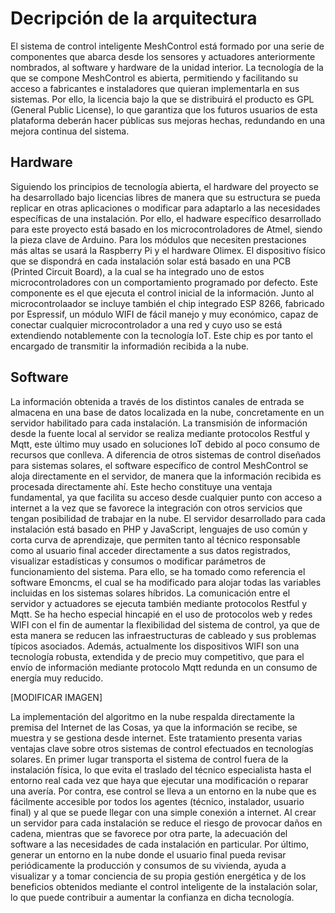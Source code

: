 # Decripción de la arquitectura

El sistema de control inteligente MeshControl está formado por una serie de componentes que abarca desde los sensores y actuadores anteriormente nombrados, al software y hardware de la unidad interior. La tecnología de la que se compone MeshControl es abierta, permitiendo y facilitando su acceso a fabricantes e instaladores que quieran implementarla en sus sistemas. Por ello, la licencia bajo la que se distribuirá el producto es GPL (General Public License), lo que garantiza que los futuros usuarios de esta plataforma deberán hacer públicas sus mejoras hechas, redundando en una mejora continua del sistema. 

## Hardware

Siguiendo los principios de tecnología abierta, el hardware del proyecto se ha desarrollado bajo licencias libres de manera que su estructura se pueda replicar en otras aplicaciones o modificar para adaptarlo a las necesidades específicas de una instalación. Por ello, el hadware específico desarrollado para este proyecto está basado en los microcontroladores de Atmel, siendo la pieza clave de Arduino. Para los módulos que necesiten prestaciones más altas se usará la Raspberry Pi y el hardware Olimex. 
El dispositivo físico que se dispondrá en cada instalación solar está basado en una PCB (Printed Circuit Board), a la cual se ha integrado uno de estos microcontroladores con un comportamiento programado por defecto. Este componente es el que ejecuta el control inicial de la información. Junto al microcontrolaador se incluye también el chip integrado ESP 8266, fabricado por Espressif, un módulo WIFI de fácil manejo y muy económico, capaz de conectar cualquier microcontrolador a una red y cuyo uso se está extendiendo notablemente con la tecnología IoT. Este chip es por tanto el encargado de transmitir la informadión recibida a la nube.

## Software

La información obtenida a través de los distintos canales de entrada se almacena en una base de datos localizada en la nube, concretamente en un servidor habilitado para cada instalación. La transmisión de información desde la fuente local al servidor se realiza mediante protocolos Restful y Mqtt, este último muy usado en soluciones IoT debido al poco consumo de recursos que conlleva. A diferencia de otros sistemas de control diseñados para sistemas solares, el software específico de control MeshControl se aloja directamente en el servidor, de manera que la información recibida es procesada directamente ahí. Este hecho constituye una ventaja fundamental, ya que facilita su acceso desde cualquier punto con acceso a internet a la vez que se favorece la integración con otros servicios que tengan posibilidad de trabajar en la nube. El servidor desarrollado para cada instalación está basado en PHP y JavaScript, lenguajes de uso común y corta curva de aprendizaje, que permiten tanto al técnico responsable como al usuario final acceder directamente a sus datos registrados, visualizar estadísticas y consumos o modificar parámetros de funcionamiento del sistema. Para ello, se ha tomado como referencia el software Emoncms, el cual se ha modificado para alojar todas las variables incluidas en los sistemas solares híbridos.
La comunicación entre el servidor y actuadores se ejecuta también mediante protocolos Restful y Mqtt. Se ha hecho especial hincapié en el uso de protocolos web y redes WIFI con el fin de aumentar la flexibilidad del sistema de control, ya que de esta manera se reducen las infraestructuras de cableado y sus problemas típicos asociados. Además, actualmente los dispositivos WIFI son una tecnología robusta, extendida y de precio muy competitivo, que para el envío de información mediante protocolo Mqtt redunda en un consumo de energía muy reducido.

[MODIFICAR IMAGEN]

La implementación del algoritmo en la nube respalda directamente la premisa del Internet de las Cosas, ya que la información se recibe, se muestra y se gestiona desde internet. Este tratamiento presenta varias ventajas clave sobre otros sistemas de control efectuados en tecnologías solares. En primer lugar transporta el sistema de control fuera de la instalación física, lo que evita el traslado del técnico especialista hasta el entorno real cada vez que haya que ejecutar una modificación o reparar una avería. Por contra, ese control se lleva a un entorno en la nube que es fácilmente accesible por todos los agentes (técnico, instalador, usuario final) y al que se puede llegar con una simple conexión a internet. Al crear un servidor para cada instalación se reduce el riesgo de provocar daños en cadena, mientras que se favorece por otra parte, la adecuación del software a las necesidades de cada instalación en particular. Por último, generar un entorno en la nube donde el usuario final pueda revisar periódicamente la producción y consumos de su vivienda, ayuda a visualizar y a tomar conciencia de su propia gestión energética y de los beneficios obtenidos mediante el control inteligente de la instalación solar, lo que puede contribuir a aumentar la confianza en dicha tecnología.
